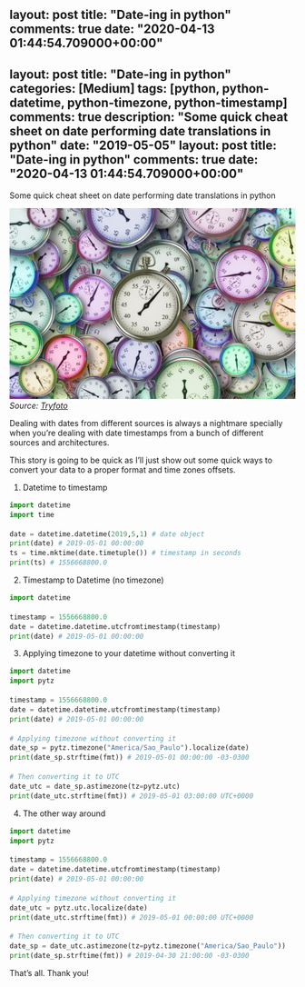 layout: post
title: "Date-ing in python"
comments: true
date: "2020-04-13 01:44:54.709000+00:00"
---
layout: post
title: "Date-ing in python"
categories: [Medium]
tags: [python, python-datetime, python-timezone, python-timestamp]
comments: true
description: "Some quick cheat sheet on date performing date translations in python"
date: "2019-05-05"
layout: post
title: "Date-ing in python"
comments: true
date: "2020-04-13 01:44:54.709000+00:00"
---


Some quick cheat sheet on date performing date translations in python

![](/assets/img/_v3Qu4uCX_77cda0ed70de8d4b348eeccec08f164d.png)
*Source: [Tryfoto](https://www.tryfoto.com/photo/3577/clock-background)*

Dealing with dates from different sources is always a nightmare specially when you’re dealing with date timestamps from a bunch of different sources and architectures.

This story is going to be quick as I’ll just show out some quick ways to convert your data to a proper format and time zones offsets.

1. Datetime to timestamp

```python
import datetime
import time

date = datetime.datetime(2019,5,1) # date object
print(date) # 2019-05-01 00:00:00
ts = time.mktime(date.timetuple()) # timestamp in seconds
print(ts) # 1556668800.0
```

2. Timestamp to Datetime (no timezone)

```python
import datetime

timestamp = 1556668800.0
date = datetime.datetime.utcfromtimestamp(timestamp)
print(date) # 2019-05-01 00:00:00
```

3. Applying timezone to your datetime without converting it

```python
import datetime
import pytz

timestamp = 1556668800.0
date = datetime.datetime.utcfromtimestamp(timestamp)
print(date) # 2019-05-01 00:00:00

# Applying timezone without converting it
date_sp = pytz.timezone("America/Sao_Paulo").localize(date)
print(date_sp.strftime(fmt)) # 2019-05-01 00:00:00 -03-0300

# Then converting it to UTC
date_utc = date_sp.astimezone(tz=pytz.utc)
print(date_utc.strftime(fmt)) # 2019-05-01 03:00:00 UTC+0000
```

4. The other way around

```python
import datetime
import pytz

timestamp = 1556668800.0
date = datetime.datetime.utcfromtimestamp(timestamp)
print(date) # 2019-05-01 00:00:00

# Applying timezone without converting it
date_utc = pytz.utc.localize(date)
print(date_utc.strftime(fmt)) # 2019-05-01 00:00:00 UTC+0000

# Then converting it to UTC
date_sp = date_utc.astimezone(tz=pytz.timezone("America/Sao_Paulo"))
print(date_sp.strftime(fmt)) # 2019-04-30 21:00:00 -03-0300
```

That’s all. Thank you!
